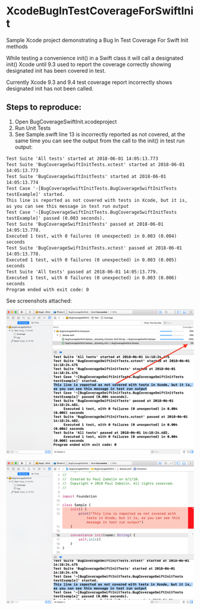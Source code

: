# XcodeBugInTestCoverageForSwiftInit

Sample Xcode project demonstrating a Bug In Test Coverage For Swift Init methods

While testing a convenience init() in a Swift class it will call a designated init()
Xcode until 9.3 used to report the coverage correctly showing designated init has been covered in test.

Currently Xcode 9.3 and 9.4 test coverage report incorrectly shows designated init has not been called.

## Steps to reproduce:
  1. Open BugCoverageSwiftInit.xcodeproject
  2. Run Unit Tests
  3. See Sample.swift line 13 is incorrectly reported as not covered, at the same time you can see the output from the call to the init() in test run output:
  
```
Test Suite 'All tests' started at 2018-06-01 14:05:13.773
Test Suite 'BugCoverageSwiftInitTests.xctest' started at 2018-06-01 14:05:13.773
Test Suite 'BugCoverageSwiftInitTests' started at 2018-06-01 14:05:13.774
Test Case '-[BugCoverageSwiftInitTests.BugCoverageSwiftInitTests testExample]' started.
This line is reported as not covered with tests in Xcode, but it is, as you can see this message in test run output
Test Case '-[BugCoverageSwiftInitTests.BugCoverageSwiftInitTests testExample]' passed (0.003 seconds).
Test Suite 'BugCoverageSwiftInitTests' passed at 2018-06-01 14:05:13.778.
Executed 1 test, with 0 failures (0 unexpected) in 0.003 (0.004) seconds
Test Suite 'BugCoverageSwiftInitTests.xctest' passed at 2018-06-01 14:05:13.778.
Executed 1 test, with 0 failures (0 unexpected) in 0.003 (0.005) seconds
Test Suite 'All tests' passed at 2018-06-01 14:05:13.779.
Executed 1 test, with 0 failures (0 unexpected) in 0.003 (0.006) seconds
Program ended with exit code: 0
```

See screenshots attached:

![Coverage Report Summary](https://github.com/paulz/XcodeBugInTestCoverageForSwiftInit/blob/master/BugCoverageSwiftInitTests/coverage-summary.png)

![Line Coverage in Source](https://github.com/paulz/XcodeBugInTestCoverageForSwiftInit/blob/master/BugCoverageSwiftInitTests/coverage-source-lines-in-red.png)

